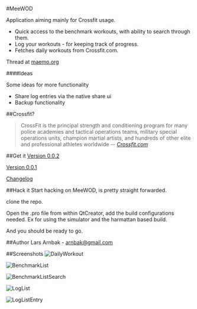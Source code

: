 #MeeWOD

Application aiming mainly for Crossfit usage.

* Quick access to the benchmark workouts, with ability to search through them.
* Log your workouts - for keeping track of progress.
* Fetches daily workouts from Crossfit.com.

Thread at [maemo.org][8]

####Ideas

Some ideas for more functionality

* Share log entries via the native share ui
* Backup functionality

##Crossfit?
> CrossFit is the principal strength and conditioning program for many police academies and tactical operations teams, military special operations units, champion martial artists, and hundreds of other elite and professional athletes worldwide
> -- <cite>[Crossfit.com][2]</cite>

##Get it
[Version 0.0.2][10]

[Version 0.0.1][9]

[Changelog][1]

##Hack it
Start hacking on MeeWOD, is pretty straight forwarded.

clone the repo.

Open the .pro file from within QtCreator, add the build configurations needed. Ex for using the simulator and the harmattan based build.

And you should be ready to go. 

##Author
Lars Arnbak - <arnbak@gmail.com>

##Screenshots
![DailyWorkout][3]

![BenchmarkList][4]

![BenchmarkListSearch][5]

![LogList][6]

![LogListEntry][7]

[1]: https://github.com/arnbak/meewod-harmattan/blob/master/meewod/qtc_packaging/debian_harmattan/changelog
[2]: http://www.crossfit.com/cf-info/what-crossfit.html
[3]: https://raw.github.com/arnbak/meewod-harmattan/master/data/v0.0.2/Screen_15-sep-12_02-15-49.png
[4]: https://raw.github.com/arnbak/meewod-harmattan/master/data/v0.0.2/Screen_15-sep-12_02-16-49.png
[5]: http://pub.arnbak.com/meewod/benchmark_wod_search_list.png
[6]: https://raw.github.com/arnbak/meewod-harmattan/master/data/v0.0.2/Screen_15-sep-12_02-16-12.png
[7]: https://raw.github.com/arnbak/meewod-harmattan/master/data/v0.0.2/Screen_15-sep-12_02-16-34.png
[8]: http://talk.maemo.org/showthread.php?t=86659
[9]: https://github.com/downloads/arnbak/meewod-harmattan/meewod_0.0.1_armel.deb
[10]: https://github.com/downloads/arnbak/meewod-harmattan/meewod_0.0.2_armel.deb

